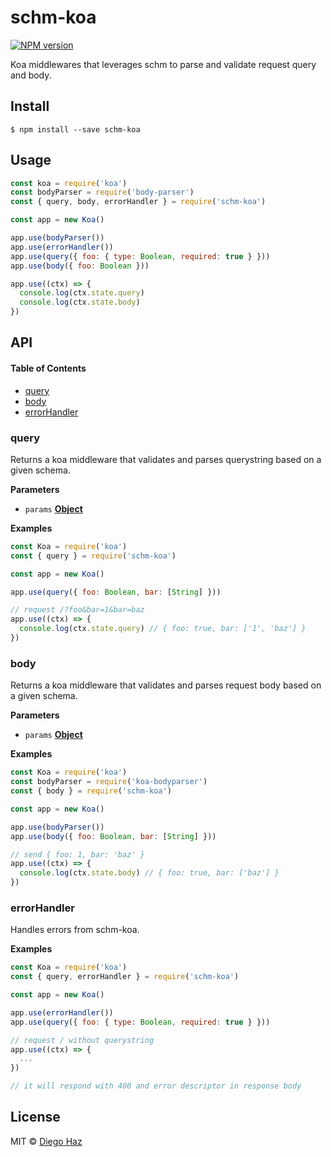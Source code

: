 # schm-koa

[![NPM version](https://img.shields.io/npm/v/schm-koa.svg?style=flat-square)](https://npmjs.org/package/schm-koa)

Koa middlewares that leverages schm to parse and validate request query and body.

## Install

    $ npm install --save schm-koa

## Usage

```js
const koa = require('koa')
const bodyParser = require('body-parser')
const { query, body, errorHandler } = require('schm-koa')

const app = new Koa()

app.use(bodyParser())
app.use(errorHandler())
app.use(query({ foo: { type: Boolean, required: true } }))
app.use(body({ foo: Boolean }))

app.use((ctx) => {
  console.log(ctx.state.query)
  console.log(ctx.state.body)
})
```

## API

<!-- Generated by documentation.js. Update this documentation by updating the source code. -->

#### Table of Contents

-   [query](#query)
-   [body](#body)
-   [errorHandler](#errorhandler)

### query

Returns a koa middleware that validates and parses querystring based
on a given schema.

**Parameters**

-   `params` **[Object](https://developer.mozilla.org/docs/Web/JavaScript/Reference/Global_Objects/Object)** 

**Examples**

```javascript
const Koa = require('koa')
const { query } = require('schm-koa')

const app = new Koa()

app.use(query({ foo: Boolean, bar: [String] }))

// request /?foo&bar=1&bar=baz
app.use((ctx) => {
  console.log(ctx.state.query) // { foo: true, bar: ['1', 'baz'] }
})
```

### body

Returns a koa middleware that validates and parses request body based
on a given schema.

**Parameters**

-   `params` **[Object](https://developer.mozilla.org/docs/Web/JavaScript/Reference/Global_Objects/Object)** 

**Examples**

```javascript
const Koa = require('koa')
const bodyParser = require('koa-bodyparser')
const { body } = require('schm-koa')

const app = new Koa()

app.use(bodyParser())
app.use(body({ foo: Boolean, bar: [String] }))

// send { foo: 1, bar: 'baz' }
app.use((ctx) => {
  console.log(ctx.state.body) // { foo: true, bar: ['baz'] }
})
```

### errorHandler

Handles errors from schm-koa.

**Examples**

```javascript
const Koa = require('koa')
const { query, errorHandler } = require('schm-koa')

const app = new Koa()

app.use(errorHandler())
app.use(query({ foo: { type: Boolean, required: true } }))

// request / without querystring
app.use((ctx) => {
  ...
})

// it will respond with 400 and error descriptor in response body
```

## License

MIT © [Diego Haz](https://github.com/diegohaz)
